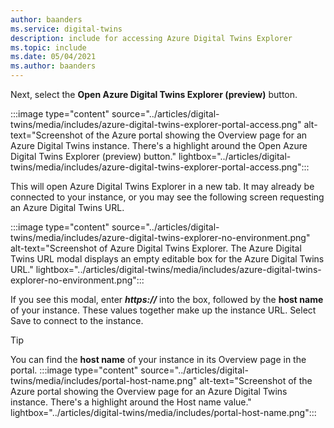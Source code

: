 ```yaml
---
author: baanders
ms.service: digital-twins
description: include for accessing Azure Digital Twins Explorer
ms.topic: include
ms.date: 05/04/2021
ms.author: baanders
---
```


Next, select the **Open Azure Digital Twins Explorer (preview)** button.

:::image type="content" source="../articles/digital-twins/media/includes/azure-digital-twins-explorer-portal-access.png" alt-text="Screenshot of the Azure portal showing the Overview page for an Azure Digital Twins instance. There's a highlight around the Open Azure Digital Twins Explorer (preview) button." lightbox="../articles/digital-twins/media/includes/azure-digital-twins-explorer-portal-access.png":::

This will open Azure Digital Twins Explorer in a new tab. It may already be connected to your instance, or you may see the following screen requesting an Azure Digital Twins URL.

:::image type="content" source="../articles/digital-twins/media/includes/azure-digital-twins-explorer-no-environment.png" alt-text="Screenshot of Azure Digital Twins Explorer. The Azure Digital Twins URL modal displays an empty editable box for the Azure Digital Twins URL." lightbox="../articles/digital-twins/media/includes/azure-digital-twins-explorer-no-environment.png":::

If you see this modal, enter _**https://**_ into the box, followed by the **host name** of your instance. These values together make up the instance URL. Select Save to connect to the instance.

>[!TIP]
>You can find the **host name** of your instance in its Overview page in the portal.
> :::image type="content" source="../articles/digital-twins/media/includes/portal-host-name.png" alt-text="Screenshot of the Azure portal showing the Overview page for an Azure Digital Twins instance. There's a highlight around the Host name value." lightbox="../articles/digital-twins/media/includes/portal-host-name.png":::
